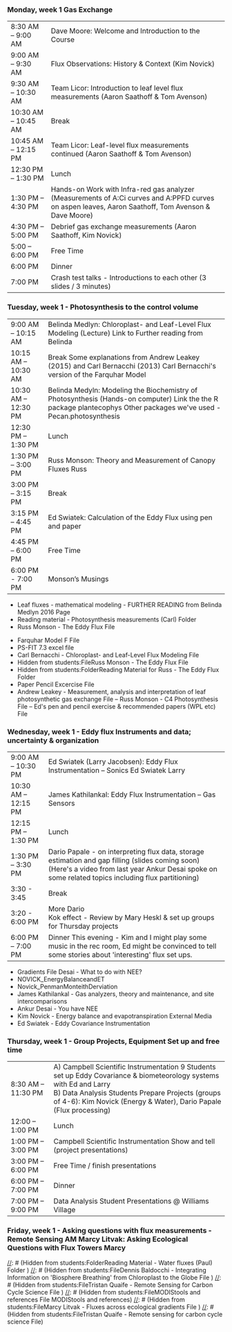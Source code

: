  <!--sec data-title="Week 1" data-id="section1" data-show=false ces--> 

### Monday, week 1 Gas Exchange 

|||
|:------------------|:------------------| 
| 8:30 AM –  9:00 AM| Dave Moore: Welcome and Introduction to the Course | 
| 9:00 AM –  9:30 AM| Flux Observations: History & Context (Kim Novick) | 
| 9:30 AM – 10:30 AM| Team Licor: Introduction to leaf level flux measurements (Aaron Saathoff & Tom Avenson)|
|10:30 AM – 10:45 AM| Break |
|10:45 AM – 12:15 PM| Team Licor: Leaf-level flux measurements continued (Aaron Saathoff & Tom Avenson)|
|12:30 PM –  1:30 PM| Lunch |
| 1:30 PM –  4:30 PM| Hands-on Work with Infra-red gas analyzer (Measurements of A:Ci curves and A:PPFD curves on aspen leaves, Aaron Saathoff, Tom Avenson & Dave Moore) |
| 4:30 PM –  5:00 PM| Debrief gas exchange measurements (Aaron Saathoff, Kim Novick)|
| 5:00 –  6:00 PM| Free Time |
| 6:00 PM | Dinner |
|7:00 PM | Crash test talks - Introductions to each other (3 slides / 3 minutes) 

[//]: # (Hidden from students:FileTheory of Gas Exchange Measurements - Pat Morgan 2015 File) 
[//]: # (Pat Morgan - Theory of Leaf-Level Gas Exchange Measurements File) 

### Tuesday, week 1 - Photosynthesis to the control volume 

|||
|:------------------|:------------------| 
| 9:00 AM – 10:15 AM| Belinda Medlyn: Chloroplast- and Leaf-Level Flux Modeling (Lecture) Link to Further reading from Belinda|
| 10:15 AM – 10:30 AM| Break Some explanations from Andrew Leakey (2015) and Carl Bernacchi (2013) Carl Bernacchi's version of the Farquhar Model |
| 10:30 AM – 12:30 PM| Belinda Medyln: Modeling the Biochemistry of Photosynthesis (Hands-on computer) Link the the R package plantecophys Other packages we've used - Pecan.photosynthesis |
| 12:30 PM – 1:30 PM| Lunch |
| 1:30 PM – 3:00 PM  |Russ Monson: Theory and Measurement of Canopy Fluxes Russ  |
 |3:00 PM – 3:15 PM | Break | 
| 3:15 PM – 4:45 PM  |Ed Swiatek: Calculation of the Eddy Flux using pen and paper  |
| 4:45 PM – 6:00 PM  |Free Time  |
| 6:00 PM - 7:00 PM  |Monson’s Musings |

- Leaf fluxes - mathematical modeling  - FURTHER READING from Belinda Medlyn 2016 Page 
- Reading material - Photosynthesis measurements (Carl) Folder 
- Russ Monson - The Eddy Flux File 

[//]: # (Hidden from students:FileDan Yakir - Stable Isotopes and Other Tracers to Complement Flux Measurements File)
[//]: # (Hidden from students:FileDave Bowling - Stable Carbon Isotopes of Carbon Dioxide in Ecosystem Science File )
[//]: # (Hidden from students:FolderIsotopes - reading material Dan Yakir Folder )
[//]: # (Hidden from students:FolderIsotopes - Reading material Folder Farquhar Model F File PS-FIT 7.3 excel file Carl Bernacchi - Chloroplast- and Leaf-Level Flux Modeling File )
[//]: # (Hidden from students:FileRuss Monson - The Eddy Flux File )
[//]: # (Hidden from students:FolderReading Material for Russ - The Eddy Flux )

- Farquhar Model F File
- PS-FIT 7.3 excel file
- Carl Bernacchi - Chloroplast- and Leaf-Level Flux Modeling File
- Hidden from students:FileRuss Monson - The Eddy Flux File
- Hidden from students:FolderReading Material for Russ - The Eddy Flux Folder
- Paper Pencil Excercise File
- Andrew Leakey - Measurement, analysis and interpretation of leaf photosynthetic gas exchange File
– Russ Monson - C4 Photosynthesis File
– Ed's pen and pencil exercise & recommended papers (WPL etc) File


### Wednesday, week 1 - Eddy flux Instruments and data; uncertainty & organization 

|||
|:------------------|:------------------| 
|9:00 AM – 10:30 PM| Ed Swiatek (Larry Jacobsen): Eddy Flux Instrumentation – Sonics Ed Swiatek Larry|
| 10:30 AM – 12:15 PM| James Kathilankal: Eddy Flux Instrumentation – Gas Sensors |
|12:15 PM – 1:30 PM| Lunch|
| 1:30 PM – 3:30 PM| Dario Papale - on interpreting flux data, storage estimation and gap filling (slides coming soon) (Here's a video from last year Ankur Desai spoke on some related topics including flux partitioning) |
|3:30 - 3:45|Break|
|3:20 - 6:00 PM|More Dario <br> Kok effect - Review by Mary Heskl & set up groups for Thursday projects|
| 6:00 PM – 7:00 PM| Dinner This evening - Kim and I might play some music in the rec room, Ed might be convinced to tell some stories about 'interesting' flux set ups. |

[//]: # (Hidden from students:FolderPapers for Papuga Flux Network Lecture Folder NOVICK_ENERGY_ET_REFS File )
[//]: # (Hidden from students:FileMarcy Litvak - Fluxes Across Ecological)

- Gradients File Desai - What to do with NEE? 
- NOVICK_EnergyBalanceandET 
- Novick_PenmanMonteithDerviation 
- James Kathilankal - Gas analyzers, theory and maintenance, and site intercomparisons 
-  Ankur Desai - You have NEE 
-   Kim Novick - Energy balance and evapotranspiration External Media 
-   Ed Swiatek - Eddy Covariance Instrumentation 

### Thursday, week 1 - Group Projects, Equipment Set up and free time 

| | | 
|:------------------|:------------------| 
| 8:30 AM – 11:30 PM| A) Campbell Scientific Instrumentation 9 Students set up Eddy Covariance & biometeorology systems with Ed and Larry <br> B) Data Analysis Students Prepare Projects (groups of 4-6): Kim Novick (Energy & Water), Dario Papale (Flux processing)| 
| 12:00 – 1:00 PM| Lunch | 
| 1:00 PM – 3:00 PM | Campbell Scientific Instrumentation Show and tell (project presentations) | 
| 3:00 PM – 6:00 PM | Free Time / finish presentations | 
| 6:00 PM – 7:00 PM | Dinner | 
| 7:00 PM – 9:00 PM | Data Analysis Student Presentations @ Williams Village | 

### Friday, week 1 - Asking questions with flux measurements - Remote Sensing AM Marcy Litvak: Asking Ecological Questions with Flux Towers Marcy 

[//]: # (Hidden from students:FilePaul Stoy - Penman-Monteith Leaves to Canopies File )
[//]: # (Hidden from students:FolderReading Material - Water fluxes (Paul) Folder )
[//]: # (Hidden from students:FileDennis Baldocchi - Integrating Information on 'Biosphere Breathing' from Chloroplast to the Globe File )
[//]: # (Hidden from students:FileTristan Quaife - Remote Sensing for Carbon Cycle Science File )
[//]: # (Hidden from students:FileMODIStools and references File MODIStools and references)
[//]: # (Hidden from students:FileMarcy Litvak - Fluxes across ecological gradients File )
[//]: # (Hidden from students:FileTristan Quaife - Remote sensing for carbon cycle science File)

 <!--endsec-->